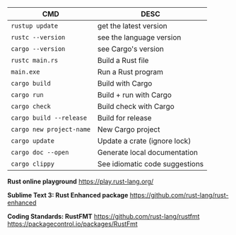 CMD | DESC
--- | ----
`rustup update` | get the latest version
`rustc --version` | see the language version
`cargo --version` | see Cargo's version
`rustc main.rs` | Build a Rust file
`main.exe` | Run a Rust program
`cargo build`| Build with Cargo
`cargo run` | Build + run with Cargo
`cargo check` | Build check with Cargo
`cargo build --release` | Build for release
`cargo new project-name` | New Cargo project
`cargo update` | Update a crate (ignore lock)
`cargo doc --open` | Generate local documentation
`cargo clippy` | See idiomatic code suggestions

**Rust online playground**
https://play.rust-lang.org/

**Sublime Text 3: Rust Enhanced package**
https://github.com/rust-lang/rust-enhanced

**Coding Standards: RustFMT**
https://github.com/rust-lang/rustfmt
https://packagecontrol.io/packages/RustFmt
